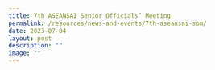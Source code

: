 ```yaml
---
title: 7th ASEANSAI Senior Officials’ Meeting
permalink: /resources/news-and-events/7th-aseansai-som/
date: 2023-07-04
layout: post
description: ""
image: ""
---
```

